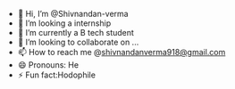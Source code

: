 - 👋 Hi, I’m @Shivnandan-verma
- 👀 I’m looking a internship
- 🌱 I’m currently a B tech student
- 💞️ I’m looking to collaborate on ...
- 📫 How to reach me @shivnandanverma918@gmail.com
- 😄 Pronouns: He
- ⚡ Fun fact:Hodophile 

<!---
Shivnadan-verma/Shivnadan-verma is a ✨ special ✨ repository because its `README.md` (this file) appears on your GitHub profile.
You can click the Preview link to take a look at your changes.
--->
